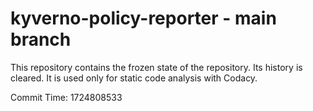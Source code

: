 # kyverno-policy-reporter - main branch

This repository contains the frozen state of the repository.
Its history is cleared. It is used only for static code
analysis with Codacy.

Commit Time: 1724808533